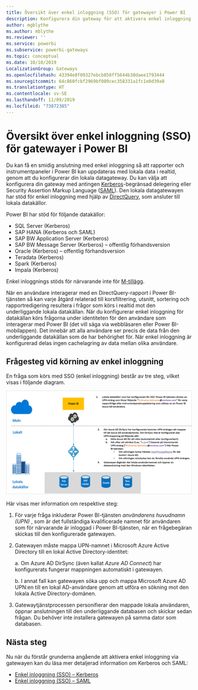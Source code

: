 ```yaml
---
title: Översikt över enkel inloggning (SSO) för gatewayer i Power BI
description: Konfigurera din gateway för att aktivera enkel inloggning (SSO) från Power BI till lokala datakällor.
author: mgblythe
ms.author: mblythe
ms.reviewer: ''
ms.service: powerbi
ms.subservice: powerbi-gateways
ms.topic: conceptual
ms.date: 10/10/2019
LocalizationGroup: Gateways
ms.openlocfilehash: 43394e8f09327ebcb858ff5644b30daee1793444
ms.sourcegitcommit: 64c860fcbf2969bf089cec358331a1fc1e0d39a8
ms.translationtype: HT
ms.contentlocale: sv-SE
ms.lasthandoff: 11/09/2019
ms.locfileid: "73872385"
---
```

# <a name="overview-of-single-sign-on-sso-for-gateways-in-power-bi"></a>Översikt över enkel inloggning (SSO) för gatewayer i Power BI

Du kan få en smidig anslutning med enkel inloggning så att rapporter och instrumentpaneler i Power BI kan uppdateras med lokala data i realtid, genom att du konfigurerar din lokala datagateway. Du kan välja att konfigurera din gateway med antingen [Kerberos](service-gateway-sso-kerberos.md)-begränsad delegering eller Security Assertion Markup Language ([SAML](service-gateway-sso-saml.md)). Den lokala datagatewayen har stöd för enkel inloggning med hjälp av [DirectQuery](desktop-directquery-about.md), som ansluter till lokala datakällor.

Power BI har stöd för följande datakällor:

* SQL Server (Kerberos)
* SAP HANA (Kerberos och SAML)
* SAP BW Application Server (Kerberos)
* SAP BW Message Server (Kerberos) – offentlig förhandsversion
* Oracle (Kerberos) – offentlig förhandsversion
* Teradata (Kerberos)
* Spark (Kerberos)
* Impala (Kerberos)

Enkel inloggnings stöds för närvarande inte för [M-tillägg](https://github.com/microsoft/DataConnectors/blob/master/docs/m-extensions.md).

När en användare interagerar med en DirectQuery-rapport i Power BI-tjänsten så kan varje åtgärd relaterad till korsfiltrering, utsnitt, sortering och rapportredigering resultera i frågor som körs i realtid mot den underliggande lokala datakällan. När du konfigurerar enkel inloggning för datakällan körs frågorna under identiteten för den användare som interagerar med Power BI (det vill säga via webbläsaren eller Power BI-mobilappen). Det innebär att alla användare ser precis de data från den underliggande datakällan som de har behörighet för. När enkel inloggning är konfigurerad delas ingen cachelagring av data mellan olika användare.

## <a name="query-steps-when-running-sso"></a>Frågesteg vid körning av enkel inloggning

En fråga som körs med SSO (enkel inloggning) består av tre steg, vilket visas i följande diagram.

![Frågesteg med enkel inloggning](media/service-gateway-sso-overview/sso-query-steps.png)

Här visas mer information om respektive steg:

1. För varje fråga inkluderar Power BI-tjänsten *användarens huvudnamn (UPN)* , som är det fullständiga kvalificerade namnet för användaren som för närvarande är inloggad i Power BI-tjänsten, när en frågebegäran skickas till den konfigurerade gatewayen.

2. Gatewayen måste mappa UPN-namnet i Microsoft Azure Active Directory till en lokal Active Directory-identitet:

   a. Om Azure AD DirSync (även kallat *Azure AD Connect*) har konfigurerats fungerar mappningen automatiskt i gatewayen.

   b.  I annat fall kan gatewayen söka upp och mappa Microsoft Azure AD UPN:en till en lokal AD-användare genom att utföra en sökning mot den lokala Active Directory-domänen.

3. Gatewaytjänstprocessen personifierar den mappade lokala användaren, öppnar anslutningen till den underliggande databasen och skickar sedan frågan. Du behöver inte installera gatewayen på samma dator som databasen.

## <a name="next-steps"></a>Nästa steg

Nu när du förstår grunderna angående att aktivera enkel inloggning via gatewayen kan du läsa mer detaljerad information om Kerberos och SAML:

* [Enkel inloggning (SSO) – Kerberos](service-gateway-sso-kerberos.md)
* [Enkel inloggning (SSO) – SAML](service-gateway-sso-saml.md)
